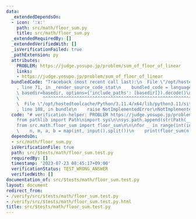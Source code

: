 ```yaml
---
data:
  _extendedDependsOn:
  - icon: ':x:'
    path: src/math/floor_sum.py
    title: src/math/floor_sum.py
  _extendedRequiredBy: []
  _extendedVerifiedWith: []
  _isVerificationFailed: true
  _pathExtension: py
  attributes:
    PROBLEM: https://judge.yosupo.jp/problem/sum_of_floor_of_linear
    links:
    - https://judge.yosupo.jp/problem/sum_of_floor_of_linear
  bundledCode: "Traceback (most recent call last):\n  File \"/opt/hostedtoolcache/Python/3.11.4/x64/lib/python3.11/site-packages/onlinejudge_verify/documentation/build.py\"\
    , line 71, in _render_source_code_stat\n    bundled_code = language.bundle(stat.path,\
    \ basedir=basedir, options={'include_paths': [basedir]}).decode()\n          \
    \         ^^^^^^^^^^^^^^^^^^^^^^^^^^^^^^^^^^^^^^^^^^^^^^^^^^^^^^^^^^^^^^^^^^^^^^^^^^^^^^^^^\n\
    \  File \"/opt/hostedtoolcache/Python/3.11.4/x64/lib/python3.11/site-packages/onlinejudge_verify/languages/python.py\"\
    , line 108, in bundle\n    raise NotImplementedError\nNotImplementedError\n"
  code: "# verification-helper: PROBLEM https://judge.yosupo.jp/problem/sum_of_floor_of_linear\n\
    from pathlib import Path\nimport sys\n\nsys.path.append(str(Path(__file__).resolve().parent.parent.parent.parent))\n\
    from src.math.floor_sum import floor_sum\n\n\nfor _ in range(int(input())):\n\
    \    n, m, a, b = map(int, input().split())\n    print(floor_sum(n, m, a, b))\n"
  dependsOn:
  - src/math/floor_sum.py
  isVerificationFile: true
  path: src/$tests/math/floor_sum.test.py
  requiredBy: []
  timestamp: '2023-07-23 08:45:17+09:00'
  verificationStatus: TEST_WRONG_ANSWER
  verifiedWith: []
documentation_of: src/$tests/math/floor_sum.test.py
layout: document
redirect_from:
- /verify/src/$tests/math/floor_sum.test.py
- /verify/src/$tests/math/floor_sum.test.py.html
title: src/$tests/math/floor_sum.test.py
---
```

